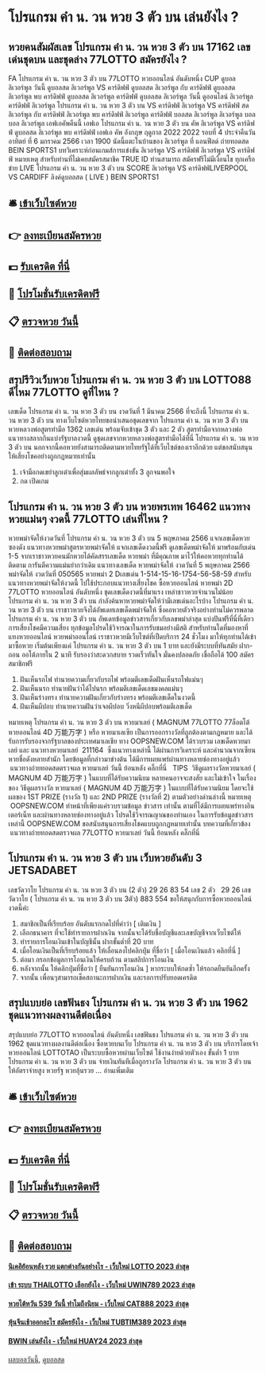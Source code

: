 # โปรแกรม คํา น. วน หวย 3 ตัว บน เล่นยังไง ?
## หวยคนสัมผัสเลข โปรแกรม คํา น. วน หวย 3 ตัว บน 17162 เลขเด่นชุดบน และชุดล่าง 77LOTTO สมัครยังไง ?
FA โปรแกรม คํา น. วน หวย 3 ตัว บน 77LOTTO หวยออนไลน์ อันดับหนึ่ง CUP ดูบอล ลิเวอร์พูล วันนี้ ดูบอลสด ลิเวอร์พูล VS คาร์ดิฟฟ์ ดูบอลสด ลิเวอร์พูล กับ คาร์ดิฟฟ์ ดูบอลสด ลิเวอร์พูล พบ คาร์ดิฟฟ์ ดูบอลสด ลิเวอร์พูล คาร์ดิฟฟ์ ดูบอลสด ลิเวอร์พูล วันนี้ ดูออนไลน์ ลิเวอร์พูล คาร์ดิฟฟ์ ลิเวอร์พูล โปรแกรม คํา น. วน หวย 3 ตัว บน VS คาร์ดิฟฟ์ ลิเวอร์พูล VS คาร์ดิฟฟ์ สด ลิเวอร์พูล กับ คาร์ดิฟฟ์ ลิเวอร์พูล พบ คาร์ดิฟฟ์ ลิเวอร์พูล คาร์ดิฟฟ์ บอลสด ลิเวอร์พูล ลิเวอร์พูล บอล บอล ลิเวอร์พูล เอฟเอคัพคืนนี้ เอฟเอ โปรแกรม คํา น. วน หวย 3 ตัว บน คัพ
ลิเวอร์พูล VS คาร์ดิฟฟ์
ดูบอลสด ลิเวอร์พูล พบ คาร์ดิฟฟ์ เอฟเอ คัพ อังกฤษ ฤดูกาล 2022 2022 รอบที่ 4 ประจำคืนวัน อาทิตย์ ที่ 6 มกราคม 2566 เวลา 1900 นัดนี้แตะในบ้านของ ลิเวอร์พูล ที่ แอนฟีลด์ ถ่ายทอดสด BEIN SPORTS1
บทวิเคราะห์ก่อนเกมส์การแข่งขัน ลิเวอร์พูล VS คาร์ดิฟฟ์
ลิเวอร์พูล VS คาร์ดิฟฟ์
หมายเหตุ สำหรับท่านที่ไม่เคยสมัครสมาชิค TRUE ID ท่านสามารถ สมัครฟรีไม่มีเงื่อนไข ทุกเครือข่าย
LIVE โปรแกรม คํา น. วน หวย 3 ตัว บน SCORE ลิเวอร์พูล VS คาร์ดิฟฟ์LIVERPOOL VS CARDIFF
ลิงค์ดูบอลสด ( LIVE )
 BEIN SPORTS1 

## 🛎 [เข้าเว็บไซต์หวย](https://bit.ly/3BG5bNw)
## 👉 [ลงทะเบียนสมัครหวย](https://bit.ly/3BG5bNw)
## 💵 [รับเครดิต ที่นี่](https://bit.ly/3C3mvgS)
## 👑 [โปรโมชั่นรับเครดิตฟรี](https://bit.ly/3C3mvgS)
## 📋 [ตรวจหวย วันนี้](https://bit.ly/3C3mvgS)
## 📱 [ติดต่อสอบถาม](https://bit.ly/3C3mvgS)

## สรุปรีวิวเว็บหวย โปรแกรม คํา น. วน หวย 3 ตัว บน LOTTO88 ดีไหม 77LOTTO ดูที่ไหน ?
เลขเด็ด โปรแกรม คํา น. วน หวย 3 ตัว บน งวดวันที่ 1 มีนาคม 2566 ที่จะถึงนี้ โปรแกรม คํา น. วน หวย 3 ตัว บน ทางเว็บไซต์หวยไทยขอนำเสนอชุดเลขจาก โปรแกรม คํา น. วน หวย 3 ตัว บน หวยหลวงพ่อสูตรทำมือ 1362 เลขเด่น พร้อมจับเข้าชุด 3 ตัว และ 2 ตัว สูตรทำมือจากหลวงพ่อ แนวทางสลากกินแบ่งรัฐบาลงวดนี้ ดูชุดเลขจากหวยหลวงพ่อสูตรทำมือได้ที่นี่ โปรแกรม คํา น. วน หวย 3 ตัว บน นอกจากนี้คอหวยยังสามารถติดตามหวยไทยรัฐได้ที่เว็บไซต์ของเราอีกด้วย แต่ขอสนับสนุนให้เสี่ยงโชคอย่างถูกกฎหมายเท่านั้น
1. เจ้ามือกดเขย่าลูกเต๋าเพื่อสุ่มผลลัพธ์จากลูกเต๋าทั้ง 3 ลูกจนพอใจ
2. กด เปิดเกม

## โปรแกรม คํา น. วน หวย 3 ตัว บน หวยพรเทพ 16462 แนวทางหวยแม่นๆ งวดนี้ 77LOTTO เล่นที่ไหน ?
หวยพม่าจัดให้งวดวันที่ โปรแกรม คํา น. วน หวย 3 ตัว บน 5 พฤษภาคม 2566 แจกเลขเด็ดหวยซองดัง แนวทางหวยพม่าสูตรหวยพม่าจัดให้ แจกเลขเด็ดงวดนี้ฟรี ดูเลขเด็ดพม่าจัดให้ มาพร้อมกับเด่น 1-5 จากเราชาวหวยคนมักหวยได้คัดสรรเลขเด็ด หวยพม่า ที่มีคุณภาพ มาไว้ให้คอหวยทุกท่านได้ติดตาม การันตีความแม่นยำกว่าเดิม
แนวทางเลขเด็ด หวยพม่าจัดให้ งวดวันที่ 5 พฤษภาคม 2566
พม่าจัดให้
งวดวันที่ 050565
หวยพม่า 2 Dเลขเด่น 1-514-15-16-1754-56-58-59
สำหรับแนวทางหวยพม่าจัดให้งวดนี้ ไปใช้ประกอบแนวทางเสี่ยงโชค ซื้อหวยออนไลน์ หวยพม่า 2D 77LOTTO หวยออนไลน์ อันดับหนึ่ง ชุดเลขเด็ดงวดนี้ที่มาแรง เหล่าชาวหวยจำนวนไม่น้อย โปรแกรม คํา น. วน หวย 3 ตัว บน กำลังค้นหาหวยพม่าจัดให้ว่ามีเลขเด่นอะไรบ้าง โปรแกรม คํา น. วน หวย 3 ตัว บน เราชาวหวยจึงได้อัพเดทเลขเด็ดพม่าจัดให้ ซึ่งคอหวยตัวจริงอย่างท่านไม่ควรพลาด โปรแกรม คํา น. วน หวย 3 ตัว บน อัพเดทข้อมูลข่าวสารเกี่ยวกับเลขพม่าล่าสุด แบ่งปันฟรีที่นี่ที่เดียว การเสี่ยงโชคมีความเสี่ยง ทุกข้อมูลโปรดใช้วิจารณาในการรับชมอย่างมีสติ
สำหรับท่านใดที่มองหาที่ แทงหวยออนไลน์ หวยพม่าออนไลน์ เราชาวหวยมีเว็บไซต์ที่เปืดบริการ 24 ชั่วโมง มาให้ทุกท่านได้เข้ามาซื้อหวย เริ่มต้นเพียงแค่ โปรแกรม คํา น. วน หวย 3 ตัว บน 1 บาท และยังมีระบบที่ทันสมัย ฝาก-ถอน ออโต้ภายใน 2 นาที รับรองว่าสะดวกสบาย รวดเร็วทันใจ มั่นคงปลอดภัย เชื่อถือได้ 100 สมัครสมาชิกฟรี
1. ฝันเห็นรถไฟ ทำนายความเกี่ยวกับรถไฟ พร้อมตีเลขเด็ดฝันเห็นรถไฟแม่นๆ
2. ฝันเห็นนรก ทำนายฝันว่าได้ไปนรก พร้อมตีเลขเด็ดเลขมงคลแม่นๆ
3. ฝันเห็นร่างทรง ทำนายความฝันเกี่ยวกับร่างทรง พร้อมตีเลขเด็ดในงวดนี้
4. ฝันเห็นผีปอบ ทำนายความฝันว่าเจอผีปอบ วิ่งหนีผีปอบพร้อมตีเลขเด็ด

หมายเหตุ โปรแกรม คํา น. วน หวย 3 ตัว บน หวยมาเลย์ ( MAGNUM 77LOTTO 77ล็อตโต้ หวยออนไลน์ 4D 万能万字 ) หรือ หวยมาเลเซีย เป็นการออกรางวัลที่ถูกต้องตามกฎหมาย และได้รับการรับรองจากรัฐบาลของประเทศมาเลเชีย
ทาง OOPSNEW.COM ได้รวบรวม เลขเด็ดหวยมาเลย์ และ แนวทางหวยมาเลย์  211164  ซึ่งแนวทางเหล่านี้ ได้ผ่านการวิเคราะห์ และคำนวณจากเซียนหวยชื่อดังหลายสำนัก โดยข้อมูลที่กล่าวมาข่างต้น ได้มีการเผยแพร่ผ่านทางหลายช่องทางอยู่แล้ว
 แนวทางถ่ายทอดสดตรวจผล หวยมาเลย์ วันนี้ ย้อนหลัง คลิ๊กที่นี่  
TIPS  วิธีดูผลรางวัลหวยมาเลย์ ( MAGNUM 4D 万能万字 ) ในแบบที่ได้รับความนิยม
หลายคนอาจจะสงสัย และไม่เข้าใจ ในเรื่องของ วิธีดูผลรางวัล หวยมาเลย์ ( MAGNUM 4D 万能万字 ) ในแบบที่ได้รับความนิยม โดยจะใช้ผลของ 1ST PRIZE (รางวัล 1) และ 2ND PRIZE (รางวัลที่ 2) ตามตัวอย่างด่านล่างนี้
หมายเหตุ  OOPSNEW.COM ทำหน้าที่เพียงแค่รวบรวมข้อมูล ข่าวสาร เท่านั้น ตามที่ได้มีการเผยแพร่ทางอินเตอร์เน็ท และผ่านทางหลายช่องทางอยู่แล้ว โปรดใช้วิจารณญาณของท่านเอง ในการรับข้อมูลข่าวสารเหล่านี้ OOPSNEW.COM ขอสนับสนุนการเสี่ยงโชคแบบถูกกฎหมายเท่านั้น
บทความที่เกี่ยวข้อง
 แนวทางถ่ายทอดสดตรวจผล 77LOTTO หวยมาเลย์ วันนี้ ย้อนหลัง คลิ๊กที่นี่  

## โปรแกรม คํา น. วน หวย 3 ตัว บน เว็บหวยอันดับ 3 JETSADABET
เลขวัดวาโย โปรแกรม คํา น. วน หวย 3 ตัว บน (2 ตัว) 29 26 83 54
เลข 2 ตัว   29 26
เลขวัดวาโย ( โปรแกรม คํา น. วน หวย 3 ตัว บน 3ตัว) 883 554
ขอให้สนุกกับการซื้อหวยออนไลน์งวดนี้ค่ะ
1. สมาชิกเป็นที่เรียบร้อย อันดับแรกกดไปที่คำว่า [ เติมเงิน ]
2. เลือกธนาคาร ที่จะใช้ทำรายการฝากเงิน จากนั้นจะได้รับชื่อบัญชีและเลขบัญชีจากเว็บไซต์ให้
3. ทำรายการโอนเงินเข้าในบัญชีนั้น ฝากขั้นต่ำที่ 20 บาท
4. เมื่อโอนเงินเป็นที่เรียบร้อยแล้ว ให้เลื่อนลงไปคลิกปุ่ม ที่ชื่อว่า [ เมื่อโอนเงินแล้ว คลิกที่นี่ ]
5. ต่อมา กรอกข้อมูลการโอนเงินให้ครบถ้วน ตามสลิปการโอนเงิน
6. หลังจากนั้น ให้คลิกปุ่มที่ชื่อว่า [ ยืนยันการโอนเงิน ] หากระบบให้กดซ้ำ ให้รอกดยืนยันอีกครั้ง
7. จากนั้น เพื่อนๆสามารถเช็คสถานะการฝากเงิน และรอการปรับยอดเครดิต

## สรุปแบบย่อ เลขฟันธง โปรแกรม คํา น. วน หวย 3 ตัว บน 1962 ชุดแนวทางผลงานดีต่อเนื่อง
สรุปแบบย่อ 77LOTTO หวยออนไลน์ อันดับหนึ่ง เลขฟันธง โปรแกรม คํา น. วน หวย 3 ตัว บน 1962 ชุดแนวทางผลงานดีต่อเนื่อง ซื้อหวยบนเว็บ โปรแกรม คํา น. วน หวย 3 ตัว บน บริการโดยเจ้าหวยออนไลน์ LOTTOTAO เป็นระบบซื้อหวยผ่านเว็บไซต์ ใช้งานง่ายด้วยตัวเอง ขั้นต่ำ 1 บาท โปรแกรม คํา น. วน หวย 3 ตัว บน จ่ายเงินทันทีเมื่อถูกรางวัล โปรแกรม คํา น. วน หวย 3 ตัว บน ให้อัตราจ่ายสูง หวยรัฐ หวยลุ้นรวย … อ่านเพิ่มเติม

## 🛎 [เข้าเว็บไซต์หวย](https://bit.ly/3BG5bNw)
## 👉 [ลงทะเบียนสมัครหวย](https://bit.ly/3BG5bNw)
## 💵 [รับเครดิต ที่นี่](https://bit.ly/3C3mvgS)
## 👑 [โปรโมชั่นรับเครดิตฟรี](https://bit.ly/3C3mvgS)
## 📋 [ตรวจหวย วันนี้](https://bit.ly/3C3mvgS)
## 📱 [ติดต่อสอบถาม](https://bit.ly/3C3mvgS)

#### [นิเคอิย้อนหลัง รวย แตกต่างกันอย่างไร - เว็บใหม่ LOTTO 2023 ล่าสุด](https://atom.io/themes/นิเคอิย้อนหลัง%20รวย%20แตกต่างกันอย่างไร%20-%20เว็บใหม่%20lotto%202023%20ล่าสุด)
#### [เข้า ระบบ THAILOTTO เลือกยังไง - เว็บใหม่ UWIN789 2023 ล่าสุด](https://atom.io/themes/เข้า%20ระบบ%20thailotto%20เลือกยังไง%20-%20เว็บใหม่%20uwin789%202023%20ล่าสุด)
#### [หวยไต้หวัน 539 วันนี้ ทำไมถึงนิยม - เว็บใหม่ CAT888 2023 ล่าสุด](https://atom.io/themes/หวยไต้หวัน%20539%20วันนี้%20ทำไมถึงนิยม%20-%20เว็บใหม่%20cat888%202023%20ล่าสุด)
#### [หุ้นจีนเช้าออกอะไร สมัครยังไง - เว็บใหม่ TUBTIM389 2023 ล่าสุด](https://atom.io/themes/หุ้นจีนเช้าออกอะไร%20สมัครยังไง%20-%20เว็บใหม่%20tubtim389%202023%20ล่าสุด)
#### [BWIN เล่นยังไง - เว็บใหม่ HUAY24 2023 ล่าสุด](https://atom.io/themes/bwin%20เล่นยังไง%20-%20เว็บใหม่%20huay24%202023%20ล่าสุด)

[ผลบอลวันนี้](https://siamsport.tv "ผลบอลวันนี้"), [ดูบอลสด](https://siamsport.tv/ดูบอลสด "ดูบอลสด")